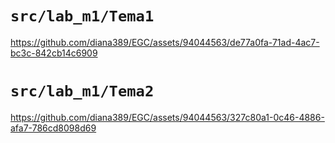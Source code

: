# `src/lab_m1/Tema1`

https://github.com/diana389/EGC/assets/94044563/de77a0fa-71ad-4ac7-bc3c-842cb14c6909

# `src/lab_m1/Tema2`

https://github.com/diana389/EGC/assets/94044563/327c80a1-0c46-4886-afa7-786cd8098d69

